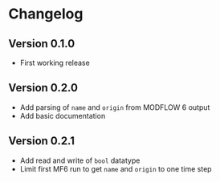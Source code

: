 # Changelog


## Version 0.1.0

* First working release

## Version 0.2.0

* Add parsing of `name` and `origin` from MODFLOW 6 output
* Add basic documentation

## Version 0.2.1

* Add read and write of `bool` datatype
* Limit first MF6 run to get `name` and `origin` to one time step





